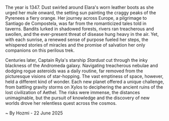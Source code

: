 
The year is 1347.  Dust swirled around Elara's worn leather boots as she urged her mule onward, the setting sun painting the craggy peaks of the Pyrenees a fiery orange.  Her journey across Europe, a pilgrimage to Santiago de Compostela, was far from the romanticized tales told in taverns.  Bandits lurked in shadowed forests, rivers ran treacherous and swollen, and the ever-present threat of disease hung heavy in the air. Yet, with each sunrise, a renewed sense of purpose fueled her steps, the whispered stories of miracles and the promise of salvation her only companions on this perilous trek.

Centuries later, Captain Ryla's starship *Stardust* cut through the inky blackness of the Andromeda galaxy.  Navigating treacherous nebulae and dodging rogue asteroids was a daily routine, far removed from the picturesque visions of star-hopping.  The vast emptiness of space, however, held a different kind of wonder.  Each new planet offered a unique challenge, from battling gravity storms on Xylos to deciphering the ancient ruins of the lost civilization of Aethel.  The risks were immense, the distances unimaginable, but the pursuit of knowledge and the discovery of new worlds drove her relentless quest across the cosmos.

~ By Hozmi - 22 June 2025
